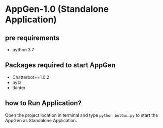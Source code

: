 # AppGen-1.0 (Standalone Application)

## pre requirements
* python 3.7

## Packages required to start AppGen
* Chatterbot==1.0.2
* pytz
* tkinter

## how to Run Application?
  Open the project location in terminal and type `python botGui.py` to start the AppGen as Standalone Application.
